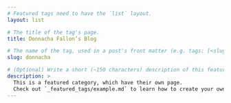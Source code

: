 ```yaml
---
# Featured tags need to have the `list` layout.
layout: list

# The title of the tag's page.
title: Donnacha Fallon’s Blog

# The name of the tag, used in a post's front matter (e.g. tags: [<slug>]).
slug: donnacha

# (Optional) Write a short (~150 characters) description of this featured tag.
description: >
  This is a featured category, which have their own page.
  Check out `_featured_tags/example.md` to learn how to create your own.
---
```

